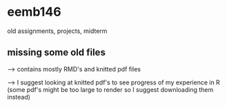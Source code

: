 # eemb146
old assignments, projects, midterm 
## missing some old files
--> contains mostly RMD's and knitted pdf files

--> I suggest looking at knitted pdf's to see progress of my experience in R (some pdf's might be too large to render so I suggest downloading them instead)
